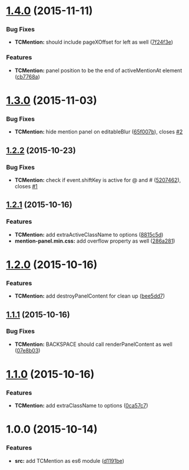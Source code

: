 <a name="1.4.0"></a>
# [1.4.0](https://github.com/tomchentw/medium-editor-tc-mention/compare/v1.3.0...v1.4.0) (2015-11-11)


### Bug Fixes

* **TCMention:** should include pageXOffset for left as well ([7f24f3e](https://github.com/tomchentw/medium-editor-tc-mention/commit/7f24f3e))

### Features

* **TCMention:** panel position to be the end of activeMentionAt element ([cb7768a](https://github.com/tomchentw/medium-editor-tc-mention/commit/cb7768a))



<a name="1.3.0"></a>
# [1.3.0](https://github.com/tomchentw/medium-editor-tc-mention/compare/v1.2.2...v1.3.0) (2015-11-03)


### Bug Fixes

* **TCMention:** hide mention panel on editableBlur ([65f007b](https://github.com/tomchentw/medium-editor-tc-mention/commit/65f007b)), closes [#2](https://github.com/tomchentw/medium-editor-tc-mention/issues/2)



<a name="1.2.2"></a>
## [1.2.2](https://github.com/tomchentw/medium-editor-tc-mention/compare/v1.2.1...v1.2.2) (2015-10-23)


### Bug Fixes

* **TCMention:** check if event.shiftKey is active for @ and # ([5207462](https://github.com/tomchentw/medium-editor-tc-mention/commit/5207462)), closes [#1](https://github.com/tomchentw/medium-editor-tc-mention/issues/1)



<a name="1.2.1"></a>
## [1.2.1](https://github.com/tomchentw/medium-editor-tc-mention/compare/v1.2.0...v1.2.1) (2015-10-16)


### Features

* **TCMention:** add extraActiveClassName to options ([8815c5d](https://github.com/tomchentw/medium-editor-tc-mention/commit/8815c5d))
* **mention-panel.min.css:** add overflow property as well ([286a281](https://github.com/tomchentw/medium-editor-tc-mention/commit/286a281))



<a name="1.2.0"></a>
# [1.2.0](https://github.com/tomchentw/medium-editor-tc-mention/compare/v1.1.1...v1.2.0) (2015-10-16)


### Features

* **TCMention:** add destroyPanelContent for clean up ([bee5dd7](https://github.com/tomchentw/medium-editor-tc-mention/commit/bee5dd7))



<a name="1.1.1"></a>
## [1.1.1](https://github.com/tomchentw/medium-editor-tc-mention/compare/v1.1.0...v1.1.1) (2015-10-16)


### Bug Fixes

* **TCMention:** BACKSPACE should call renderPanelContent as well ([07e8b03](https://github.com/tomchentw/medium-editor-tc-mention/commit/07e8b03))



<a name="1.1.0"></a>
# [1.1.0](https://github.com/tomchentw/medium-editor-tc-mention/compare/v1.0.0...v1.1.0) (2015-10-16)


### Features

* **TCMention:** add extraClassName to options ([0ca57c7](https://github.com/tomchentw/medium-editor-tc-mention/commit/0ca57c7))



<a name="1.0.0"></a>
# 1.0.0 (2015-10-14)


### Features

* **src:** add TCMention as es6 module ([d1191be](https://github.com/tomchentw/medium-editor-tc-mention/commit/d1191be))



